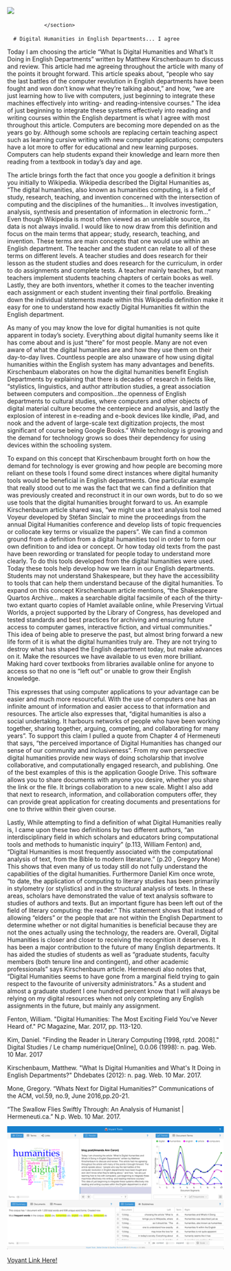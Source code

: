 

   <section> 
					 <img src="https://img.buzzfeed.com/buzzfeed-static/static/enhanced/webdr06/2013/6/25/16/grid-cell-26296-1372190541-17.jpg"/>
				
				</section>
            
      # Digital Humanities in English Departments... I agree
      
   Today I am choosing the article “What Is Digital Humanities and What’s It Doing in English Departments” written by Matthew Kirschenbaum to discuss and review. This article had me agreeing throughout the article with many of the points it brought forward. This article speaks about, “people who say the last battles of the computer revolution in English departments have been fought and won don’t know what they’re talking about,” and how, “we are just learning how to live with computers, just beginning to integrate these machines effectively into writing- and reading-intensive courses.” The idea of just beginning to integrate these systems effectively into reading and writing courses within the English department is what I agree with most throughout this article. Computers are becoming more depended on as the years go by. Although some schools are replacing certain teaching aspect such as learning cursive writing with new computer applications; computers have a lot more to offer for educational and new learning purposes. Computers can help students expand their knowledge and learn more then reading from a textbook in today’s day and age.
      
   The article brings forth the fact that once you google a definition it brings you initially to Wikipedia. Wikipedia described the Digital Humanities as, “The digital humanities, also known as humanities computing, is a field of study, research, teaching, and invention concerned with the intersection of computing and the disciplines of the humanities… It involves investigation, analysis, synthesis and presentation of information in electronic form…” Even though Wikipedia is most often viewed as an unreliable source, its data is not always invalid. I would like to now draw from this definition and focus on the main terms that appear; study, research, teaching, and invention. These terms are main concepts that one would use within an English department. The teacher and the student can relate to all of these terms on different levels. A teacher studies and does research for their lesson as the student studies and does research for the curriculum, in order to do assignments and complete tests. A teacher mainly teaches, but many teachers implement students teaching chapters of certain books as well. Lastly, they are both inventors, whether it comes to the teacher inventing each assignment or each student inventing their final portfolio. Breaking down the individual statements made within this Wikipedia definition make it easy for one to understand how exactly Digital Humanities fit within the English department.

   As many of you may know the love for digital humanities is not quite apparent in today’s society. Everything about digital humanity seems like it has come about and is just “there” for most people. Many are not even aware of what the digital humanities are and how they use them on their day-to-day lives. Countless people are also unaware of how using digital humanities within the English system has many advantages and benefits. Kirschenbaum elaborates on how the digital humanities benefit English Departments by explaining that there is decades of research in fields like, “stylistics, linguistics, and author attribution studies, a great association between computers and composition…the openness of English departments to cultural studies, where computers and other objects of digital material culture become the centerpiece and analysis, and lastly the explosion of interest in e-reading and e-book devices like kindle, iPad, and nook and the advent of large-scale text digitization projects, the most significant of course being Google Books.” While technology is growing and the demand for technology grows so does their dependency for using devices within the schooling system.

   To expand on this concept that Kirschenbaum  brought forth on how the demand for technology is ever growing and how people are becoming more reliant on these tools I found some direct instances where digital humanity tools would be beneficial in English departments. One particular example that really stood out to me was the fact that we can find a definition that was previously created and reconstruct it in our own words, but to do so we use tools that the digital humanities brought forward to us. An example Kirschenbaum article shared was, “we might use a text analysis tool named Voyeur developed by Stéfan Sinclair to mine the proceedings from the annual Digital Humanities conference and develop lists of topic frequencies or collocate key terms or visualize the papers”. We can find a common ground from a definition from a digital humanities tool in order to form our own definition to and idea or concept. Or how today old texts from the past have been rewording or translated for people today to understand more clearly. To do this tools developed from the digital humanities were used. Today these tools help develop how we learn in our English departments. Students may not understand Shakespeare, but they have the accessibility to tools that can help them understand because of the digital humanities. To expand on this concept Kirschenbaum article mentions, “the Shakespeare Quartos Archive… makes a searchable digital facsimile of each of the thirty-two extant quarto copies of Hamlet available online, while Preserving Virtual Worlds, a project supported by the Library of Congress, has developed and tested standards and best practices for archiving and ensuring future access to computer games, interactive fiction, and virtual communities.” This idea of being able to preserve the past, but almost bring forward a new life form of it is what the digital humanities truly are. They are not trying to destroy what has shaped the English department today, but make advances on it. Make the resources we have available to us even more brilliant. Making hard cover textbooks from libraries available online for anyone to access so that no one is “left out” or unable to grow their English knowledge. 

  This expresses that using computer applications to your advantage can be easier and much more resourceful. With the use of computers one has an infinite amount of information and easier access to that information and resources. The article also expresses that, “digital humanities is also a social undertaking. It harbours networks of people who have been working together, sharing together, arguing, competing, and collaborating for many years”. To support this claim I pulled a quote from Chapter 4 of Hermeneuti that says, “the perceived importance of Digital Humanities has changed our sense of our community and inclusiveness”. From my own perspective digital humanities provide new ways of doing scholarship that involve collaborative, and computationally engaged research, and publishing. One of the best examples of this is the application Google Drive. This software allows you to share documents with anyone you desire, whether you share the link or the file. It brings collaboration to a new scale. Might I also add that next to research, information, and collaboration computers offer, they can provide great application for creating documents and presentations for one to thrive within their given course.

  Lastly, While attempting to find a definition of what Digital Humanities really is, I came upon these two definitions by two different authors, “an interdisciplinary field in which scholars and educators bring computational tools and methods to humanistic inquiry” (p.113, William Fenton) and, “Digital Humanities is most frequently associated with the computational analysis of text, from the Bible to modern literature.” (p.20 , Gregory Mone) This shows that even many of us today still do not fully understand the capabilities of the digital humanities. Furthermore Daniel Kim once wrote, “to date, the application of computing to literary studies has been primarily in stylometry (or stylistics) and in the structural analysis of texts. In these areas, scholars have demonstrated the value of text analysis software to studies of authors and texts. But an important figure has been left out of the field of literary computing: the reader.” This statement shows that instead of allowing “elders” or the people that are not within the English Department to determine whether or not digital humanities is beneficial because they are not the ones actually using the technology, the readers are.
Overall, Digital Humanities is closer and closer to receiving the recognition it deserves. It has been a major contribution to the future of many English departments. It has aided the studies of students as well as “graduate students, faculty members (both tenure line and contingent), and other academic professionals” says Kirschenbaum article. Hermeneuti also notes that, “Digital Humanities seems to have gone from a marginal field trying to gain respect to the favourite of university administrators.” As a student and almost a graduate student I one hundred percent know that I will always be relying on my digital resources when not only completing any English assignments in the future, but mainly any assignment.

Fenton, William. "Digital Humanities: The Most Exciting Field You've Never Heard of." PC Magazine, Mar. 2017, pp. 113-120.

Kim, Daniel. "Finding the Reader in Literary Computing [1998, rptd. 2008]." Digital Studies / Le champ numérique[Online], 0.0.06 (1998):     n. pag. Web. 10 Mar. 2017 

Kirschenbaum, Matthew. "What Is Digital Humanities and What's It Doing in English Departments?" Dhdebates (2012): n. pag. Web. 10 Mar.       2017.

Mone, Gregory. “Whats Next for Digital Humanities?” Communications of the ACM, vol.59, no.9, June 2016,pp.20-21.
 
“The Swallow Flies Swiftly Through: An Analysis of Humanist | Hermeneuti.ca.” N.p. Web. 10 Mar. 2017.






![](images/voyant.jpg)




[Voyant Link Here!]( https://voyant-tools.org/?corpus=f83cb35ef6a255f548365c65b85ad5e1)
